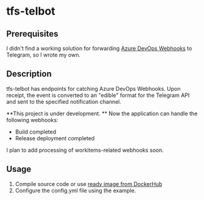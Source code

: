 # tfs-telbot

## Prerequisites
I didn't find a working solution for forwarding [Azure DevOps Webhooks](https://learn.microsoft.com/en-us/azure/devops/service-hooks/services/webhooks?view=azure-devops "Azure DevOps Webhooks") to Telegram, so I wrote my own.

## Description
tfs-telbot has endpoints for catching Azure DevOps Webhooks. Upon receipt, the event is converted to an "edible" format for the Telegram API and sent to the specified notification channel.

**This project is under development. **
Now the application can handle the following webhooks:
- Build completed
- Release deployment completed

I plan to add processing of workitems-related webhooks soon.



## Usage
1. Compile source code or use [ready image from DockerHub](httphttps://hub.docker.com/repository/docker/sorokinmx/tfs-telbot:// "ready image from DockerHub")
2. Configure the config.yml file using the example.
